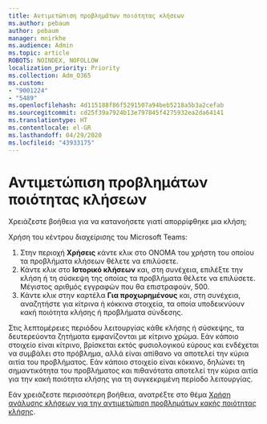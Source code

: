 ```yaml
---
title: Αντιμετώπιση προβλημάτων ποιότητας κλήσεων
ms.author: pebaum
author: pebaum
manager: mnirkhe
ms.audience: Admin
ms.topic: article
ROBOTS: NOINDEX, NOFOLLOW
localization_priority: Priority
ms.collection: Adm_O365
ms.custom:
- "9001224"
- "5489"
ms.openlocfilehash: 4d115188f86f5291507a94beb5218a5b3a2cefab
ms.sourcegitcommit: cd25f39a7924b13e797845f4275932ea2da64141
ms.translationtype: HT
ms.contentlocale: el-GR
ms.lasthandoff: 04/29/2020
ms.locfileid: "43933175"
---
```

# <a name="troubleshoot-call-quality-problems"></a>Αντιμετώπιση προβλημάτων ποιότητας κλήσεων

Χρειάζεστε βοήθεια για να κατανοήσετε γιατί απορρίφθηκε μια κλήση;

Χρήση του κέντρου διαχείρισης του Microsoft Teams:

1. Στην περιοχή **Χρήσεις** κάντε κλικ στο ΟΝΟΜΑ του χρήστη του οποίου τα προβλήματα κλήσεων θέλετε να επιλύσετε.
2. Κάντε κλικ στο **Ιστορικό κλήσεων** και, στη συνέχεια, επιλέξτε την κλήση ή τη σύσκεψη της οποίας τα προβλήματα θέλετε να επιλύσετε. Μέγιστος αριθμός εγγραφών που θα επιστραφούν, 500.
3. Κάντε κλικ στην καρτέλα **Για προχωρημένους** και, στη συνέχεια, αναζητήστε για κίτρινα ή κόκκινα στοιχεία, τα οποία υποδεικνύουν κακή ποιότητα κλήσης ή προβλήματα σύνδεσης.

Στις λεπτομέρειες περιόδου λειτουργίας κάθε κλήσης ή σύσκεψης, τα δευτερεύοντα ζητήματα εμφανίζονται με κίτρινο χρώμα. Εάν κάποιο στοιχείο είναι κίτρινο, βρίσκεται εκτός φυσιολογικού εύρους και ενδέχεται να συμβάλει στο πρόβλημα, αλλά είναι απίθανο να αποτελεί την κύρια αιτία του προβλήματος. Εάν κάποιο στοιχείο είναι κόκκινο, δηλώνει τη σημαντικότητα του προβλήματος και πιθανότατα αποτελεί την κύρια αιτία για την κακή ποιότητα κλήσης για τη συγκεκριμένη περίοδο λειτουργίας.

Εάν χρειάζεστε περισσότερη βοήθεια, ανατρέξτε στο θέμα [Χρήση ανάλυσης κλήσεων για την αντιμετώπιση προβλημάτων κακής ποιότητας κλήσης](https://docs.microsoft.com/microsoftteams/use-call-analytics-to-troubleshoot-poor-call-quality#troubleshoot-call-quality-problems-using-call-analytics).
